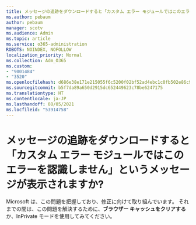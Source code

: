 ```yaml
---
title: メッセージの追跡をダウンロードすると「カスタム エラー モジュールではこのエラーを認識しません」というメッセージが表示されますか?
ms.author: pebaum
author: pebaum
manager: scotv
ms.audience: Admin
ms.topic: article
ms.service: o365-administration
ROBOTS: NOINDEX, NOFOLLOW
localization_priority: Normal
ms.collection: Adm_O365
ms.custom:
- "9001484"
- "3520"
ms.openlocfilehash: d686e38e171e215055f6c5200f02bf52ad4ebc1c0fb502e86c9515a8658e0904
ms.sourcegitcommit: b5f7da89a650d2915dc652449623c78be6247175
ms.translationtype: HT
ms.contentlocale: ja-JP
ms.lasthandoff: 08/05/2021
ms.locfileid: "53914758"
---
```

# <a name="getting-custom-error-module-does-not-recognize-this-error-when-downloading-a-message-trace"></a>メッセージの追跡をダウンロードすると「カスタム エラー モジュールではこのエラーを認識しません」というメッセージが表示されますか?

Microsoft は、この問題を把握しており、修正に向けて取り組んでいます。  それまでの間は、この問題を解決するために、**ブラウザー キャッシュをクリアする** か、InPrivate モードを使用してみてください。